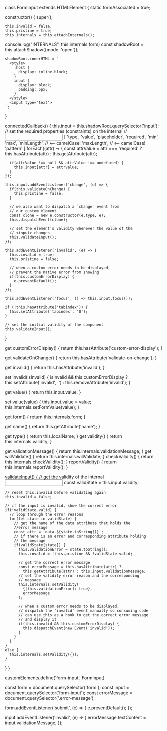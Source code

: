class FormInput extends HTMLElement {
static formAssociated = true;

constructor() {
super();

    this.invalid = false;
    this.pristine = true;
    this.internals = this.attachInternals();
console.log("INTERNALS", this.internals.form)
const shadowRoot = this.attachShadow({mode: 'open'});

    shadowRoot.innerHTML = `
      <style>
        :host {
          display: inline-block;
        }
        input {
          display: block;
          padding: 5px;
        }
      </style>
      <input type="text">
    `;
}

connectedCallback() {
this.input = this.shadowRoot.querySelector('input');
// set the required properties (constraints) on the internal
// <input>
[
'type',
'value',
'placeholder',
'required',
'min',
'max',
'minLength',  // <-- camelCase!
'maxLength',  // <-- camelCase!
'pattern'
].forEach((attr) => {
const attrValue = attr === 'required' ? this.hasAttribute(attr) : this.getAttribute(attr);

      if(attrValue !== null && attrValue !== undefined) {
        this.input[attr] = attrValue;
      }
    });

    this.input.addEventListener('change', (e) => {
      if(this.validateOnChange) {
        this.pristine = false;
      }

      // we also want to dispatch a `change` event from
      // our custom element
      const clone = new e.constructor(e.type, e);
      this.dispatchEvent(clone);

      // set the element's validity whenever the value of the
      // <input> changes
      this.validateInput();
    });

    this.addEventListener('invalid', (e) => {
      this.invalid = true;
      this.pristine = false;

      // when a custom error needs to be displayed, 
      // prevent the native error from showing
      if(this.customErrorDisplay) {
        e.preventDefault();
      }
    });

    this.addEventListener('focus', () => this.input.focus());

    if (!this.hasAttribute('tabindex')) {
      this.setAttribute('tabindex', '0');
    }

    // set the initial validity of the component
    this.validateInput();
}

get customErrorDisplay() {
return this.hasAttribute('custom-error-display');
}

get validateOnChange() {
return this.hasAttribute('validate-on-change');
}

get invalid() {
return this.hasAttribute('invalid');
}

set invalid(isInvalid) {
isInvalid && this.customErrorDisplay ? this.setAttribute('invalid', '') : this.removeAttribute('invalid');
}

get value() {
return this.input.value;
}

set value(value) {
this.input.value = value;
this.internals.setFormValue(value);
}

get form() {
return this.internals.form;
}

get name() {
return this.getAttribute('name');
}

get type() {
return this.localName;
}
get validity() {
return this.internals.validity;
}

get validationMessage() {
return this.internals.validationMessage;
}
get willValidate() {
return this.internals.willValidate;
}
checkValidity() {
return this.internals.checkValidity();
}
reportValidity() {
return this.internals.reportValidity();
}

validateInput() {
// get the validity of the internal <input>
const validState = this.input.validity;

    // reset this.invalid before validating again
    this.invalid = false;

    // if the input is invalid, show the correct error
    if(!validState.valid) {
      // loop through the error reasons
      for(let state in validState) {
        // get the name of the data attribute that holds the
        //error message
        const attr = `data-${state.toString()}`;
        // if there is an error and corresponding attribute holding
        // the message
        if(validState[state]) {
          this.validationError = state.toString();
          this.invalid = !this.pristine && !validState.valid;

          // get the correct error message
          const errorMessage = this.hasAttribute(attr) ?
            this.getAttribute(attr) : this.input.validationMessage;
          // set the validity error reason and the corresponding
          // message
          this.internals.setValidity(
            {[this.validationError]: true},
            errorMessage
          );

          // when a custom error needs to be displayed, 
          // dispatch the 'invalid' event manually so consuming code
          // can use this as a hook to get the correct error message 
          // and display it
          if(this.invalid && this.customErrorDisplay) {
            this.dispatchEvent(new Event('invalid'));
          }
        }
      }
    }
    else {
      this.internals.setValidity({});
    }
}
}

customElements.define('form-input', FormInput)

const form = document.querySelector('form');
const input = document.querySelector('form-input');
const errorMessage = document.querySelector('.error-message');

form.addEventListener('submit', (e) => {
e.preventDefault();
});

input.addEventListener('invalid', (e) => {
errorMessage.textContent = input.validationMessage;
});